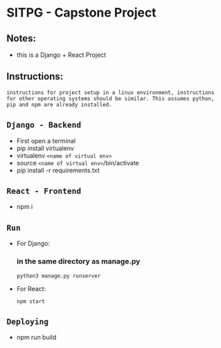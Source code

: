  
# SITPG - Capstone Project


## Notes:
* this is a Django + React Project


## Instructions:
`instructions for project setup in a linux environment, instructions for other operating systems should be similar. This assumes python, pip and npm are already installed.`

`Django - Backend`
-
* First open a terminal 
* pip install virtualenv
* virtualenv `<name of virtual env>`
* source `<name of virtual env>`/bin/activate
* pip install -r requirements.txt


`React - Frontend`
-
* npm i

`Run`
-
* For Django:
  ### in the same directory as manage.py 
  `python3 manage.py runserver`

* For React:
  
  `npm start`

`Deploying`
-
* npm run build